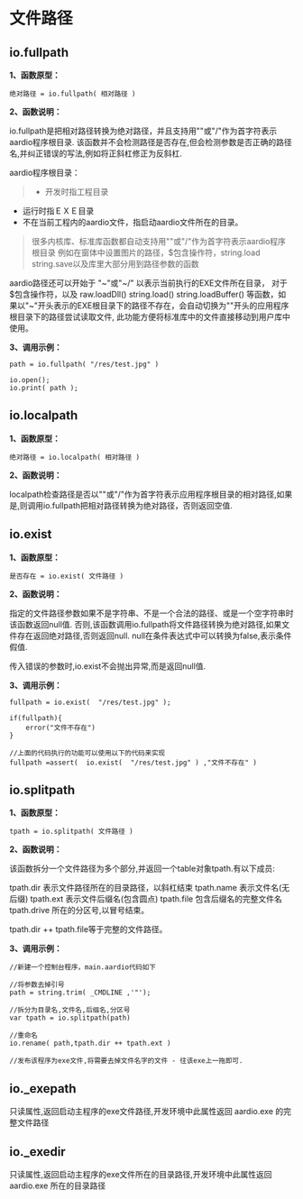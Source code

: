 # 文件路径

## io.fullpath

**1、函数原型：**

``` aau
绝对路径 = io.fullpath( 相对路径 )
```


**2、函数说明：**

io.fullpath是把相对路径转换为绝对路径，并且支持用"\"或"/"作为首字符表示aardio程序根目录.
该函数并不会检测路径是否存在,但会检测参数是否正确的路径名,并纠正错误的写法,例如将正斜杠修正为反斜杠.

aardio程序根目录：
> * 开发时指工程目录
* 运行时指ＥＸＥ目录
* 不在当前工程内的aardio文件，指启动aardio文件所在的目录。
>
> 很多内核库、标准库函数都自动支持用"\"或"/"作为首字符表示aardio程序根目录
> 例如在窗体中设置图片的路径，$包含操作符，string.load string.save以及库里大部分用到路径参数的函数

aardio路径还可以开始于 "~\"或"~/" 以表示当前执行的EXE文件所在目录， 对于$包含操作符，以及 raw.loadDll() string.load() string.loadBuffer() 等函数，如果以"~\"开头表示的EXE根目录下的路径不存在，会自动切换为"\"开头的应用程序根目录下的路径尝试读取文件, 此功能方便将标准库中的文件直接移动到用户库中使用。

**3、调用示例：**


``` aau
path = io.fullpath( "/res/test.jpg" )

io.open();
io.print( path );
```

## io.localpath

**1、函数原型：**

``` aau
绝对路径 = io.localpath( 相对路径 )
```


**2、函数说明：**

localpath检查路径是否以"\"或"/"作为首字符表示应用程序根目录的相对路径,如果是,则调用io.fullpath把相对路径转换为绝对路径，否则返回空值.

## io.exist

**1、函数原型：**

``` aau
是否存在 = io.exist( 文件路径 )
```


**2、函数说明：**

指定的文件路径参数如果不是字符串、不是一个合法的路径、或是一个空字符串时该函数返回null值.
否则,该函数调用io.fullpath将文件路径转换为绝对路径,如果文件存在返回绝对路径,否则返回null.
null在条件表达式中可以转换为false,表示条件假值.

传入错误的参数时,io.exist不会抛出异常,而是返回null值.

**3、调用示例：**


``` aau
fullpath = io.exist(  "/res/test.jpg" );

if(fullpath){
	error("文件不存在")
}

//上面的代码执行的功能可以使用以下的代码来实现
fullpath =assert(  io.exist(  "/res/test.jpg" ) ,"文件不存在" )
```

## io.splitpath

**1、函数原型：**

``` aau
tpath = io.splitpath( 文件路径 )
```


**2、函数说明：**

该函数拆分一个文件路径为多个部分,并返回一个table对象tpath.有以下成员:

tpath.dir 表示文件路径所在的目录路径，以斜杠结束
tpath.name 表示文件名(无后缀)
tpath.ext 表示文件后缀名(包含圆点)
tpath.file 包含后缀名的完整文件名
tpath.drive 所在的分区号,以冒号结束。

tpath.dir ++ tpath.file等于完整的文件路径。

**3、调用示例：**


``` aau
//新建一个控制台程序，main.aardio代码如下

//将参数去掉引号
path = string.trim( _CMDLINE ,'"');

//拆分为目录名,文件名,后缀名,分区号
var tpath = io.splitpath(path)

//重命名
io.rename( path,tpath.dir ++ tpath.ext )

//发布该程序为exe文件,将需要去掉文件名字的文件 - 往该exe上一拖即可.
```

## io._exepath

只读属性,返回启动主程序的exe文件路径,开发环境中此属性返回 aardio.exe 的完整文件路径

## io._exedir

只读属性,返回启动主程序的exe文件所在的目录路径,开发环境中此属性返回 aardio.exe 所在的目录路径
